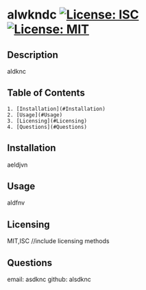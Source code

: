 # alwkndc  [![License: ISC](https://img.shields.io/badge/License-ISC-blue.svg)](https://opensource.org/licenses/ISC) [![License: MIT](https://img.shields.io/badge/License-MIT-yellow.svg)](https://opensource.org/licenses/MIT)
  ## Description
  aldknc
  ## Table of Contents
    1. [Installation](#Installation)
    2. [Usage](#Usage)
    3. [Licensing](#Licensing)
    4. [Questions](#Questions)
  ## Installation
  aeldjvn
  ## Usage
  aldfnv
  ## Licensing
  MIT,ISC
  //include licensing methods

  ## Questions
  email: asdknc
  github: alsdknc
